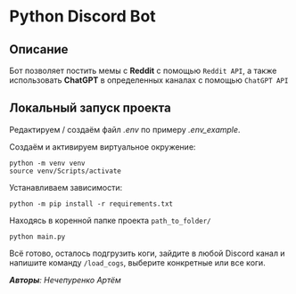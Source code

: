 # Python Discord Bot

## Описание
Бот позволяет постить мемы с **Reddit** с помощью `Reddit API`, а также использовать **ChatGPT**
в определенных каналах с помощью `ChatGPT API`

## Локальный запуск проекта
Редактируем / создаём файл *.env* по примеру *.env_example*.

Создаём и активируем виртуальное окружение:
```shell
python -m venv venv
source venv/Scripts/activate
```
Устанавливаем зависимости:
```shell
python -m pip install -r requirements.txt
```
Находясь в коренной папке проекта `path_to_folder/`
```shell
python main.py
```

Всё готово, осталось подгрузить коги, зайдите в любой Discord канал и напишите
команду `/load_cogs`, выберите конкретные или все коги.

***Авторы**: Нечепуренко Артём* 
